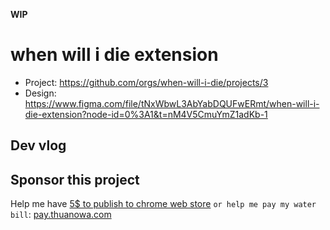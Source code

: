 **WIP**

# when will i die extension

- Project: https://github.com/orgs/when-will-i-die/projects/3
- Design: https://www.figma.com/file/tNxWbwL3AbYabDQUFwERmt/when-will-i-die-extension?node-id=0%3A1&t=nM4V5CmuYmZ1adKb-1

## Dev vlog

## Sponsor this project

Help me have [5$ to publish to chrome web store](https://github.com/when-will-i-die/when-will-i-die/issues/18) `or help me pay my water bill`: [pay.thuanowa.com](https://pay.thuanowa.com)
